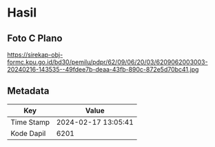 # Hasil

## Foto C Plano

https://sirekap-obj-formc.kpu.go.id/bd30/pemilu/pdpr/62/09/06/20/03/6209062003003-20240216-143535--49fdee7b-deaa-43fb-890c-872e5d70bc41.jpg


## Metadata

| Key        | Value               |
| ---------- | ------------------- |
| Time Stamp | 2024-02-17 13:05:41 |
| Kode Dapil | 6201                |



